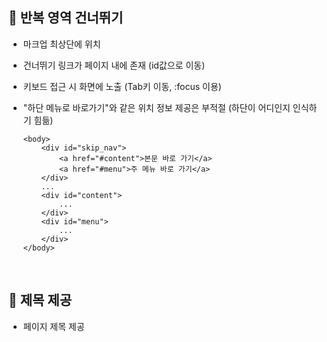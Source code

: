 ## 📍 반복 영역 건너뛰기
* 마크업 최상단에 위치
* 건너뛰기 링크가 페이지 내에 존재 (id값으로 이동)
* 키보드 접근 시 화면에 노출 (Tab키 이동, :focus 이용)
* "하단 메뉴로 바로가기"와 같은 위치 정보 제공은 부적절 (하단이 어디인지 인식하기 힘듦)

      <body>
          <div id="skip_nav">
              <a href="#content">본문 바로 가기</a>
              <a href="#menu">주 메뉴 바로 가기</a>
          </div>
          ...
          <div id="content">
              ...
          </div>
          <div id="menu">
              ...
          </div>
      </body>

<br>

## 📍 제목 제공
* 페이지 제목 제공
